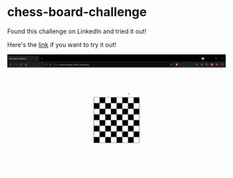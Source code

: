 # chess-board-challenge
Found this challenge on LinkedIn and tried it out!

Here's the [link](https://awesome-kilby-14d913.netlify.app/) if you want to try it out!

![](output/output.gif)
